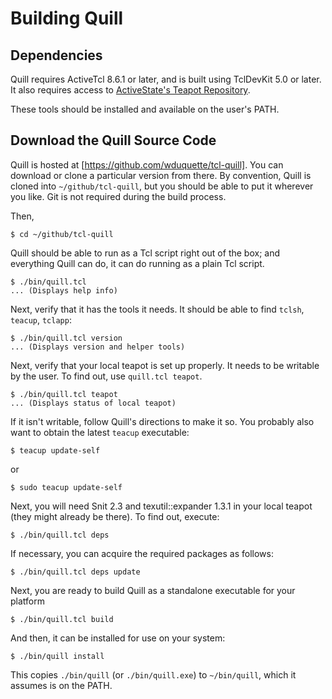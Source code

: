 # Building Quill

## Dependencies

Quill requires ActiveTcl 8.6.1 or later, and is built using
TclDevKit 5.0 or later.  It also requires access to 
[ActiveState's Teapot Repository](http://teapot.activestate.com).<p>

These tools should be installed and available on the user's PATH.<p>

## Download the Quill Source Code

Quill is hosted at [https://github.com/wduquette/tcl-quill].  You can
download or clone a particular version from there.  By convention, Quill
is cloned into `~/github/tcl-quill`, but you should be able to put it
wherever you like.  Git is not required during the build process.

Then,

```
$ cd ~/github/tcl-quill
```

Quill should be able to run as a Tcl script right out of the box; 
and everything Quill can do, it can do running as a plain Tcl script.

```
$ ./bin/quill.tcl
... (Displays help info)
```

Next, verify that it has the tools it needs.  It should be able to find
`tclsh`, `teacup`, `tclapp`:

```
$ ./bin/quill.tcl version
... (Displays version and helper tools)
```

Next, verify that your local teapot is set up properly.  It needs to be
writable by the user.  To find out, use `quill.tcl teapot`.

```
$ ./bin/quill.tcl teapot
... (Displays status of local teapot)
```

If it isn't writable, follow Quill's directions to make it so.  You probably also want to obtain the latest `teacup` executable:

```
$ teacup update-self
```

or

```
$ sudo teacup update-self
```

Next, you will need Snit 2.3 and texutil::expander 1.3.1 in your local
teapot (they might already be there).  To find out, execute:

```
$ ./bin/quill.tcl deps
```

If necessary, you can acquire the required packages as follows:

```
$ ./bin/quill.tcl deps update
```

Next, you are ready to build Quill as a standalone executable for your 
platform

```
$ ./bin/quill.tcl build
```

And then, it can be installed for use on your system:

```
$ ./bin/quill install
```

This copies `./bin/quill` (or `./bin/quill.exe`) to `~/bin/quill`, which 
it assumes is on the PATH.

